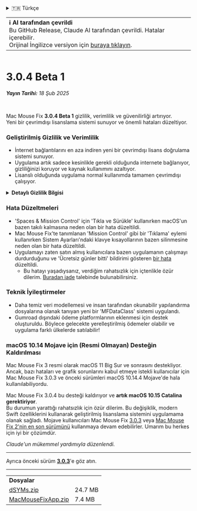 <details>
<summary>🇹🇷 Türkçe</summary>

[🇬🇧 English (GitHub Release)](https://github.com/noah-nuebling/mac-mouse-fix/releases/tag/3.0.4-Beta-1)\
[🇦🇩 Català](https://redirect.macmousefix.com/?target=mmf-release&tag=3.0.4-Beta-1&locale=ca)\
[🇩🇪 Deutsch](https://redirect.macmousefix.com/?target=mmf-release&tag=3.0.4-Beta-1&locale=de)\
[🇪🇸 Español](https://redirect.macmousefix.com/?target=mmf-release&tag=3.0.4-Beta-1&locale=es)\
[🇫🇷 Français](https://redirect.macmousefix.com/?target=mmf-release&tag=3.0.4-Beta-1&locale=fr)\
[🇮🇩 Indonesia](https://redirect.macmousefix.com/?target=mmf-release&tag=3.0.4-Beta-1&locale=id)\
[🇮🇹 Italiano](https://redirect.macmousefix.com/?target=mmf-release&tag=3.0.4-Beta-1&locale=it)\
[🇭🇺 Magyar](https://redirect.macmousefix.com/?target=mmf-release&tag=3.0.4-Beta-1&locale=hu)\
[🇳🇱 Nederlands](https://redirect.macmousefix.com/?target=mmf-release&tag=3.0.4-Beta-1&locale=nl)\
[🇵🇱 Polski](https://redirect.macmousefix.com/?target=mmf-release&tag=3.0.4-Beta-1&locale=pl)\
[🇧🇷 Português (Brasil)](https://redirect.macmousefix.com/?target=mmf-release&tag=3.0.4-Beta-1&locale=pt-BR)\
[🇵🇹 Português (Portugal)](https://redirect.macmousefix.com/?target=mmf-release&tag=3.0.4-Beta-1&locale=pt-PT)\
[🇷🇴 Română](https://redirect.macmousefix.com/?target=mmf-release&tag=3.0.4-Beta-1&locale=ro)\
[🇸🇪 Svenska](https://redirect.macmousefix.com/?target=mmf-release&tag=3.0.4-Beta-1&locale=sv)\
[🇻🇳 Tiếng Việt](https://redirect.macmousefix.com/?target=mmf-release&tag=3.0.4-Beta-1&locale=vi)\
**🇹🇷 Türkçe**\
[🇨🇿 Čeština](https://redirect.macmousefix.com/?target=mmf-release&tag=3.0.4-Beta-1&locale=cs)\
[🇬🇷 Ελληνικά](https://redirect.macmousefix.com/?target=mmf-release&tag=3.0.4-Beta-1&locale=el)\
[🇷🇺 Русский](https://redirect.macmousefix.com/?target=mmf-release&tag=3.0.4-Beta-1&locale=ru)\
[🇺🇦 Українська](https://redirect.macmousefix.com/?target=mmf-release&tag=3.0.4-Beta-1&locale=uk)\
[🇮🇱 עברית](https://redirect.macmousefix.com/?target=mmf-release&tag=3.0.4-Beta-1&locale=he)\
[🇸🇦 العربية](https://redirect.macmousefix.com/?target=mmf-release&tag=3.0.4-Beta-1&locale=ar)\
[🇮🇳 हिन्दी](https://redirect.macmousefix.com/?target=mmf-release&tag=3.0.4-Beta-1&locale=hi)\
[🇹🇭 ไทย](https://redirect.macmousefix.com/?target=mmf-release&tag=3.0.4-Beta-1&locale=th)\
[🇨🇳 中文 (简体)](https://redirect.macmousefix.com/?target=mmf-release&tag=3.0.4-Beta-1&locale=zh-Hans)\
[🇨🇳 中文 (繁體)](https://redirect.macmousefix.com/?target=mmf-release&tag=3.0.4-Beta-1&locale=zh-Hant)\
[🇭🇰 中文（香港)](https://redirect.macmousefix.com/?target=mmf-release&tag=3.0.4-Beta-1&locale=zh-HK)\
[🇯🇵 日本語](https://redirect.macmousefix.com/?target=mmf-release&tag=3.0.4-Beta-1&locale=ja)\
[🇰🇷 한국어](https://redirect.macmousefix.com/?target=mmf-release&tag=3.0.4-Beta-1&locale=ko)\
[Help translate Mac Mouse Fix to different languages!](https://github.com/noah-nuebling/mac-mouse-fix/discussions/731)
</details>
<table align=><td>
<b>ℹ️ AI tarafından çevrildi</b><br>
Bu GitHub Release, Claude AI tarafından çevrildi. Hatalar içerebilir.<br>
Orijinal İngilizce versiyon için <a href="https://github.com/noah-nuebling/mac-mouse-fix/releases/tag/3.0.4-Beta-1">buraya tıklayın</a>.
</td></table>

<table></table>

# 3.0.4 Beta 1
***Yayın Tarihi:** 18 Şub 2025*

<br>

Mac Mouse Fix **3.0.4 Beta 1** gizlilik, verimlilik ve güvenilirliği artırıyor.\
Yeni bir çevrimdışı lisanslama sistemi sunuyor ve önemli hataları düzeltiyor.

### Geliştirilmiş Gizlilik ve Verimlilik

- İnternet bağlantılarını en aza indiren yeni bir çevrimdışı lisans doğrulama sistemi sunuyor.
- Uygulama artık sadece kesinlikle gerekli olduğunda internete bağlanıyor, gizliliğinizi koruyor ve kaynak kullanımını azaltıyor.
- Lisanslı olduğunda uygulama normal kullanımda tamamen çevrimdışı çalışıyor.

<details>
<summary><b>Detaylı Gizlilik Bilgisi</b></summary>
Önceki sürümler her başlatıldığında lisansları çevrimiçi doğruluyordu ve bu da üçüncü taraf sunucularının (GitHub ve Gumroad) bağlantı kayıtlarını saklamasına olanak tanıyordu. Yeni sistem gereksiz bağlantıları ortadan kaldırıyor – ilk lisans aktivasyonundan sonra, sadece yerel lisans verileri bozulduğunda internete bağlanıyor.
<br><br>
Şahsen hiçbir kullanıcı davranışı tarafımdan kaydedilmedi, ancak önceki sistem teorik olarak üçüncü taraf sunucularının IP adreslerini ve bağlantı zamanlarını kaydetmesine izin veriyordu. Gumroad ayrıca lisans anahtarınızı kaydedebilir ve potansiyel olarak Mac Mouse Fix'i satın aldığınızda kaydettiği kişisel bilgilerle ilişkilendirebilirdi.
<br><br>
Orijinal lisanslama sistemini oluştururken bu ince gizlilik sorunlarını düşünmemiştim, ama artık Mac Mouse Fix mümkün olduğunca gizli ve internet bağlantısız!
<br><br>
Ayrıca <a href=https://gumroad.com/privacy>Gumroad'un gizlilik politikasına</a> ve benim bu <a href=https://github.com/noah-nuebling/mac-mouse-fix/issues/976#issuecomment-2140955801>GitHub yorumuma</a> bakın.

</details>

### Hata Düzeltmeleri

- 'Spaces & Mission Control' için 'Tıkla ve Sürükle' kullanırken macOS'un bazen takılı kalmasına neden olan bir hata düzeltildi.
- Mac Mouse Fix'te tanımlanan 'Mission Control' gibi bir 'Tıklama' eylemi kullanırken Sistem Ayarları'ndaki klavye kısayollarının bazen silinmesine neden olan bir hata düzeltildi.
- Uygulamayı zaten satın almış kullanıcılara bazen uygulamanın çalışmayı durdurduğunu ve 'Ücretsiz günler bitti' bildirimi gösteren [bir hata](https://github.com/noah-nuebling/mac-mouse-fix/issues?q=state%3Aopen%20label%3A%22%27Free%20days%20are%20over%27%20bug%22) düzeltildi.
    - Bu hatayı yaşadıysanız, verdiğim rahatsızlık için içtenlikle özür dilerim. [Buradan iade](https://redirect.macmousefix.com/?message=&target=mmf-apply-for-refund&locale=tr) talebinde bulunabilirsiniz.

### Teknik İyileştirmeler

- Daha temiz veri modellemesi ve insan tarafından okunabilir yapılandırma dosyalarına olanak tanıyan yeni bir 'MFDataClass' sistemi uygulandı.
- Gumroad dışındaki ödeme platformlarının eklenmesi için destek oluşturuldu. Böylece gelecekte yerelleştirilmiş ödemeler olabilir ve uygulama farklı ülkelerde satılabilir!

### macOS 10.14 Mojave için (Resmi Olmayan) Desteğin Kaldırılması

Mac Mouse Fix 3 resmi olarak macOS 11 Big Sur ve sonrasını destekliyor. Ancak, bazı hataları ve grafik sorunlarını kabul etmeye istekli kullanıcılar için Mac Mouse Fix 3.0.3 ve önceki sürümleri macOS 10.14.4 Mojave'de hala kullanılabiliyordu.

Mac Mouse Fix 3.0.4 bu desteği kaldırıyor ve **artık macOS 10.15 Catalina gerektiriyor**. \
Bu durumun yarattığı rahatsızlık için özür dilerim. Bu değişiklik, modern Swift özelliklerini kullanarak geliştirilmiş lisanslama sistemini uygulamama olanak sağladı. Mojave kullanıcıları Mac Mouse Fix [3.0.3](https://redirect.macmousefix.com/?target=mmf-release&tag=3.0.3&locale=tr) veya [Mac Mouse Fix 2'nin en son sürümünü](https://redirect.macmousefix.com/?target=mmf2-latest&locale=tr) kullanmaya devam edebilirler. Umarım bu herkes için iyi bir çözümdür.

*Claude'un mükemmel yardımıyla düzenlendi.*

---

Ayrıca önceki sürüm [**3.0.3**](https://redirect.macmousefix.com/?target=mmf-release&tag=3.0.3&locale=tr)'e göz atın.

---

<table align="start">
<tr>
    <td colspan=2>
        <b>Dosyalar</b>
    </td>
</tr>
<tr>
    <td><a href="https://github.com/noah-nuebling/mac-mouse-fix/releases/download/3.0.4-Beta-1/dSYMs.zip">dSYMs.zip</a></td>
    <td>24.7 MB</td>
</tr>
<tr>
    <td><a href="https://github.com/noah-nuebling/mac-mouse-fix/releases/download/3.0.4-Beta-1/MacMouseFixApp.zip">MacMouseFixApp.zip</a></td>
    <td>7.4 MB</td>
</tr>
</table>